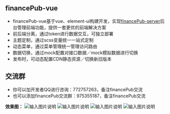 ## financePub-vue
- financePub-vue基于vue、element-ui构建开发，实现[financePub-server](https://github.com/jsqfengbao/financePub/financePub-server)后台管理前端功能，提供一套更优的前端解决方案
- 前后端分离，通过token进行数据交互，可独立部署
- 主题定制，通过scss变量统一一站式定制
- 动态菜单，通过菜单管理统一管理访问路由
- 数据切换，通过mock配置对接口数据／mock模拟数据进行切换
- 发布时，可动态配置CDN静态资源／切换新旧版本

## 交流群
- 你可以加开发者QQ进行咨询：772757263，备注financePub交流
- 也可以添加financePub交流群：975355187，备注financePub交流

**效果图：**
![输入图片说明](http://p1.pstatp.com/large/pgc-image/16fbc0998eb14dce9209bae6a41eb3a2 "在这里输入图片标题")
![输入图片说明](https://s1.ax1x.com/2020/05/27/tE62PU.png "在这里输入图片标题")
![输入图片说明](https://s1.ax1x.com/2020/05/27/tEcnZq.png "在这里输入图片标题")
![输入图片说明](https://s1.ax1x.com/2020/05/27/tEHpct.png "在这里输入图片标题")

